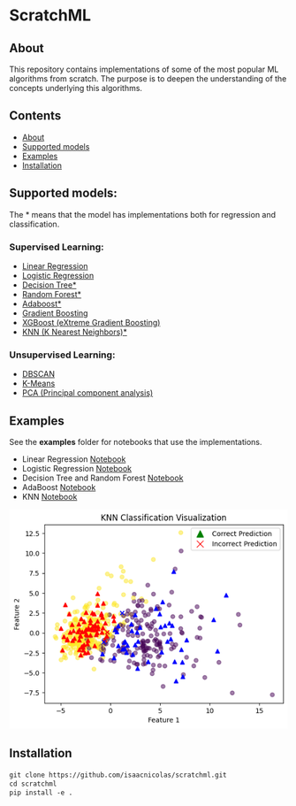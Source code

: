 # ScratchML
## About
This repository contains implementations of some of the most popular ML algorithms from scratch. The purpose is to deepen the understanding of the concepts underlying this algorithms.

## Contents
- [About](#about)
- [Supported models](#supported-models)
- [Examples](#examples)
- [Installation](#installation)

## Supported models:
The * means that the model has implementations both for regression and classification.
### Supervised Learning:
- [Linear Regression](scratchml/supervised_learning/linear.py)
- [Logistic Regression](scratchml/supervised_learning/linear.py)
- [Decision Tree*](scratchml/supervised_learning/tree.py)
- [Random Forest*](scratchml/supervised_learning/ensemble.py)
- [Adaboost*](scratchml/supervised_learning/ensemble.py)
- [Gradient Boosting]()
- [XGBoost (eXtreme Gradient Boosting)]()
- [KNN (K Nearest Neighbors)*](scratchml/supervised_learning/clustering.py)
### Unsupervised Learning:
- [DBSCAN]()
- [K-Means]()
- [PCA (Principal component analysis)]()

## Examples
See the **examples** folder for notebooks that use the implementations.
- Linear Regression [Notebook](examples/LinearRegression.ipynb)
- Logistic Regression [Notebook](examples/LogisticRegression.ipynb)
- Decision Tree and Random Forest [Notebook](examples/DecisionTree.ipynb)
- AdaBoost [Notebook](examples/AdaBoost.ipynb)
- KNN [Notebook](examples/KNN.ipynb)  
<p align="center">
  <img src="images/KNN.png" alt="KNN visualization"/>
</p>

## Installation
```shell
git clone https://github.com/isaacnicolas/scratchml.git
cd scratchml
pip install -e .
```